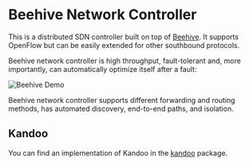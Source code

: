 Beehive Network Controller
==========================
This is a distributed SDN controller built on top of
[Beehive](http://github.com/kandoo/beehive). It supports
OpenFlow but can be easily extended for other southbound protocols.

Beehive network controller is high throughput, fault-tolerant and,
more importantly, can automatically optimize itself after a fault:

![Beehive Demo](http://raw.github.com/kandoo/beehive-netctrl/master/Docs/assets/beehive-optimization.gif)

Beehive network controller supports different forwarding and routing
methods, has automated discovery, end-to-end paths, and isolation.

Kandoo
------
You can find an implementation of Kandoo in
the [kandoo](https://github.com/kandoo/beehive-netctrl/tree/master/kandoo)
package.

